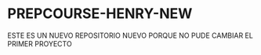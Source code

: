 # PREPCOURSE-HENRY-NEW
ESTE ES UN NUEVO REPOSITORIO NUEVO PORQUE NO PUDE CAMBIAR EL PRIMER PROYECTO
